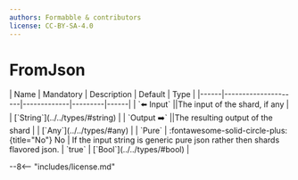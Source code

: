```yaml
---
authors: Formabble & contributors
license: CC-BY-SA-4.0
---
```



# FromJson

<div class="sh-parameters" markdown="1">
| Name | Mandatory | Description | Default | Type |
|------|---------------------|-------------|---------|------|
| `⬅️ Input` ||The input of the shard, if any | | [`String`](../../types/#string) |
| `Output ➡️` ||The resulting output of the shard | | [`Any`](../../types/#any) |
| `Pure` | :fontawesome-solid-circle-plus:{title="No"} No  | If the input string is generic pure json rather then shards flavored json. | `true` | [`Bool`](../../types/#bool) |

</div>



--8<-- "includes/license.md"

